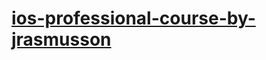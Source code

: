# [ios-professional-course-by-jrasmusson](https://www.udemy.com/course/the-swift-arcade-professional-ios-development-course-uikit/)
